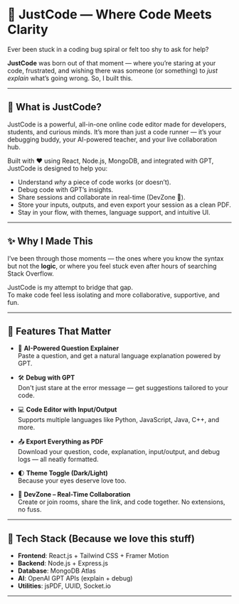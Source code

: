 # 🧠 JustCode — Where Code Meets Clarity

Ever been stuck in a coding bug spiral or felt too shy to ask for help?

**JustCode** was born out of that moment — where you’re staring at your code, frustrated, and wishing there was someone (or something) to *just explain* what’s going wrong. So, I built this.

---

## 🚀 What is JustCode?

JustCode is a powerful, all-in-one online code editor made for developers, students, and curious minds. It’s more than just a code runner — it’s your debugging buddy, your AI-powered teacher, and your live collaboration hub.

Built with ❤️ using React, Node.js, MongoDB, and integrated with GPT, JustCode is designed to help you:

- Understand *why* a piece of code works (or doesn’t).
- Debug code with GPT’s insights.
- Share sessions and collaborate in real-time (DevZone 💬).
- Store your inputs, outputs, and even export your session as a clean PDF.
- Stay in your flow, with themes, language support, and intuitive UI.

---

## ✨ Why I Made This

I’ve been through those moments — the ones where you know the syntax but not the **logic**, or where you feel stuck even after hours of searching Stack Overflow.

JustCode is my attempt to bridge that gap.  
To make code feel less isolating and more collaborative, supportive, and fun.

---

## 🌟 Features That Matter

- 🧠 **AI-Powered Question Explainer**  
  Paste a question, and get a natural language explanation powered by GPT.

- 🛠️ **Debug with GPT**  
  Don't just stare at the error message — get suggestions tailored to your code.

- 💻 **Code Editor with Input/Output**  
  Supports multiple languages like Python, JavaScript, Java, C++, and more.

- 📤 **Export Everything as PDF**  
  Download your question, code, explanation, input/output, and debug logs — all neatly formatted.

- 🌓 **Theme Toggle (Dark/Light)**  
  Because your eyes deserve love too.

- 🤝 **DevZone – Real-Time Collaboration**  
  Create or join rooms, share the link, and code together. No extensions, no fuss.

---

## 🧪 Tech Stack (Because we love this stuff)

- **Frontend**: React.js + Tailwind CSS + Framer Motion
- **Backend**: Node.js + Express.js
- **Database**: MongoDB Atlas
- **AI**: OpenAI GPT APIs (explain + debug)
- **Utilities**: jsPDF, UUID, Socket.io

---

